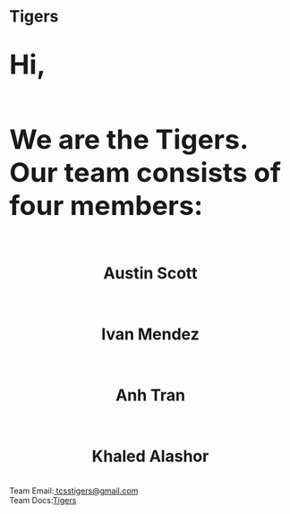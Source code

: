 <h1>Tigers</h1>
  <h1><font size="25 px">Hi,</font></h1>
  <br>
  <h1><font size="25 px">We are the Tigers. Our team consists of four members:</font></h1>
  <br>
  <h1 align="center">Austin Scott</h1>
  <br>
  <h1 align="center">Ivan Mendez</h1>
  <br>
  <h1 align="center">Anh Tran</h1>
  <br>
  <h1 align="center">Khaled Alashor</h1>
  <br>
  Team Email:<a href="mailto:als48@uw.edu"> tcsstigers@gmail.com</a>
  <br>
  Team Docs:<a href="https://drive.google.com/drive/u/1/folders/1m3wFoPTMNjW-_zTqFcUu7lPo47oUu0-E">Tigers</a>
